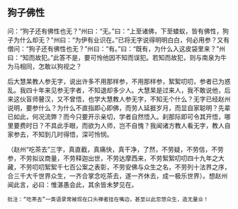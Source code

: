 ## 狗子佛性

问：“狗子还有佛性也无？”州曰：“无。”曰：“上至诸佛，下至蝼蚁，皆有佛性，狗子为什么却无？”州曰：“为伊有业识在。”已将无字说得明明白白，何必用参？又有僧问：“狗子还有佛性也无？”州曰：“有。”曰：“既有，为什么入这皮袋里来？”州曰：“知而故犯。”此答不是，要可怜他因不知而误犯。若知而故犯，则与南泉为牛为马相同，怎敢以狗视之？

后大慧杲教人参无字，说出许多不用那样参，不用那样参，絮絮叨叨，参者已为惑乱。我四十年来见参无字者，不知退却多少人。大慧杲是过来人，我不敢说他，后来这伙盲师瞽汉，又不曾悟，也学大慧教人参无字，不知无个什么？无字已经赵州说明，要参什么？为什么不直指即心即佛，而劳人延捱岁月，而显自家聪明？先辈已如此，何况流弊？而今只要开示亲切，学者自然悟入。刹那际即可令其开悟，哪里要费时日？不具此手眼，而欲为人师，岂不自愧？我闻诸方教人看无字，教人自家参去，不知到几时得悟，深可怜悯。

（赵州“吃茶去”三字，真直截，真痛快，真干净，了然，不劳疑，不劳信，不劳参，不劳拟议商量，不劳释迦出世，不劳达摩西来，不劳絮絮叨叨四十九年之大藏，不劳叨叨絮絮千七百公案之表彰，不劳安佛与众生之名，不劳列十法界之序，合三千大千世界众生，一齐合掌念吃茶去，遂一齐休去，成一极乐世界）。想赵州闻此言，必曰：惟湛愚会此，其余皆未梦见在。

```xu
批注：“吃茶去”一类语录常被现在口头禅者挂在嘴边，甚至以此忽悠众生，造无量业！
```
